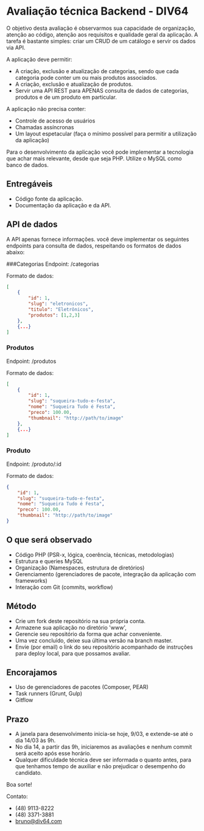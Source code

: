 # Avaliação técnica Backend - DIV64

O objetivo desta avaliação é observarmos sua capacidade de organização, atenção ao código, atenção aos requisitos e qualidade geral da aplicação. A tarefa é bastante simples: criar um CRUD de um catálogo e servir os dados via API.

A aplicação deve permitir:
- A criação, exclusão e atualização de categorias, sendo que cada categoria pode conter um ou mais produtos associados.
- A criação, exclusão e atualização de produtos.
- Servir uma API REST para APENAS consulta de dados de categorias, produtos e de um produto em particular.

A aplicação não precisa conter:
- Controle de acesso de usuários
- Chamadas assíncronas
- Um layout espetacular (faça o mínimo possível para permitir a utilização da aplicação)

Para o desenvolvimento da aplicação você pode implementar a tecnologia que achar mais relevante, desde que seja PHP. Utilize o MySQL como banco de dados.

## Entregáveis
- Código fonte da aplicação.
- Documentação da aplicação e da API.

## API de dados
A API apenas fornece informações. você deve implementar os seguintes endpoints para consulta de dados, respeitando os formatos de dados abaixo:

###Categorias
Endpoint: /categorias

Formato de dados:
```json
[
	{
		"id": 1,
		"slug": "eletronicos",
		"titulo": "Eletrônicos",
		"produtos": [1,2,3]
	},
	{...}
]
```
### Produtos
Endpoint: /produtos

Formato de dados:
```json
[
	{
		"id": 1,
		"slug": "suqueira-tudo-e-festa",
		"nome": "Suqueira Tudo é Festa",
		"preco": 100.00,
		"thumbnail": "http://path/to/image"
	},
	{...}
]
```
### Produto
Endpoint: /produto/:id

Formato de dados:
```json
{
	"id": 1,
	"slug": "suqueira-tudo-e-festa",
	"nome": "Suqueira Tudo é Festa",
	"preco": 100.00,
	"thumbnail": "http://path/to/image"
}
```

## O que será observado
- Código PHP (PSR-x, lógica, coerência, técnicas, metodologias)
- Estrutura e queries MySQL
- Organização (Namespaces, estrutura de diretórios)
- Gerenciamento (gerenciadores de pacote, integração da aplicação com frameworks)
- Interação com Git (commits, workflow)

## Método
- Crie um fork deste repositório na sua própria conta.
- Armazene sua aplicação no diretório 'www',
- Gerencie seu repositório da forma que achar conveniente.
- Uma vez concluído, deixe sua última versão na branch master.
- Envie (por email) o link do seu repositório acompanhado de instruções para deploy local, para que possamos avaliar.

## Encorajamos
- Uso de gerenciadores de pacotes (Composer, PEAR)
- Task runners (Grunt, Gulp)
- Gitflow

## Prazo
- A janela para desenvolvimento inicia-se hoje, 9/03, e extende-se até o dia 14/03 às 9h.
- No dia 14, a partir das 9h, iniciaremos as avaliações e nenhum commit será aceito após esse horário.
- Qualquer dificuldade técnica deve ser informada o quanto antes, para que tenhamos tempo de auxiliar e não prejudicar o desempenho do candidato.

Boa sorte!

Contato:
- (48) 9113-8222
- (48) 3371-3881
- bruno@div64.com
